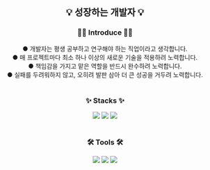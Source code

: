 <h2 align="center">💡 성장하는 개발자 💡</h2>

<h3 align="center">🙋‍♀️ Introduce 🙋‍♀️</h3>
<div align="center">
● 개발자는 평생 공부하고 연구해야 하는 직업이라고 생각합니다.<br>
● 매 프로젝트마다 최소 하나 이상의 새로운 기술을 적용하려 노력합니다.<br>
● 책임감을 가지고 맡은 역할을 반드시 완수하려 노력합니다.<br>
● 실패를 두려워하지 않고, 오히려 발판 삼아 더 큰 성공을 거두려 노력합니다.<br>
</div>

<br>

<h3 align="center">✨ Stacks ✨</h3>
<div align="center">
<img src="https://img.shields.io/badge/unity-ff4f00.svg?style=for-the-badge&logo=unity&logoColor=ffffff" />
<img src="https://img.shields.io/badge/c%23-8977ad.svg?style=for-the-badge" />
<img src="https://img.shields.io/badge/google play-50bcdf.svg?style=for-the-badge&logo=google play&logoColor=ffffff" />
</div>

<br>
<h3 align="center">🛠️ Tools 🛠️</h3>
<div align="center">
<img src="https://img.shields.io/badge/git-0f2f4f.svg?style=for-the-badge&logo=git&logoColor=ffffff" />
<img src="https://img.shields.io/badge/github-599468.svg?style=for-the-badge&logo=github&logoColor=ffffff" />
<img src="https://img.shields.io/badge/VSCode-C81D8C.svg?style=for-the-badge" />

</div>
<!--
**overcat425/overcat425** is a ✨ _special_ ✨ repository because its `README.md` (this file) appears on your GitHub profile.

Here are some ideas to get you started:

- 🔭 I’m currently working on ...
- 🌱 I’m currently learning ...
- 👯 I’m looking to collaborate on ...
- 🤔 I’m looking for help with ...
- 💬 Ask me about ...
- 📫 How to reach me: ...
- 😄 Pronouns: ...
- ⚡ Fun fact: ...
-->
